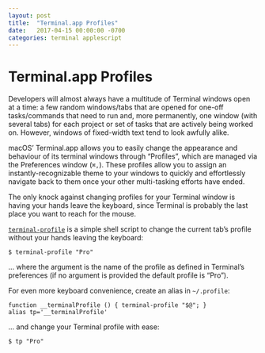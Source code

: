 ```yaml
---
layout: post
title:  "Terminal.app Profiles"
date:   2017-04-15 00:00:00 -0700
categories: terminal applescript
---
```


# Terminal.app Profiles

Developers will almost always have a multitude of Terminal windows open at a time: a few random windows/tabs that are opened for one-off tasks/commands that need to run and, more permanently, one window (with several tabs) for each project or set of tasks that are actively being worked on. However, windows of fixed-width text tend to look awfully alike.

macOS’ Terminal.app allows you to easily change the appearance and behaviour of its terminal windows through “Profiles”, which are managed via the Preferences window (`⌘,`). These profiles allow you to assign an instantly-recognizable theme to your windows to quickly and effortlessly navigate back to them once your other multi-tasking efforts have ended.

The only knock against changing profiles for your Terminal window is having your hands leave the keyboard, since Terminal is probably the last place you want to reach for the mouse.

[`terminal-profile`](https://github.com/davidfmiller/apples/blob/master/terminal-profile) is a simple shell script to change the current tab’s profile without your hands leaving the keyboard:

    $ terminal-profile "Pro"

… where the argument is the name of the profile as defined in Terminal’s preferences (if no argument is provided the default profile is “Pro”).

For even more keyboard convenience, create an alias in `~/.profile`:

    function __terminalProfile () { terminal-profile "$@"; }
    alias tp='__terminalProfile'

… and change your Terminal profile with ease:

    $ tp "Pro"
